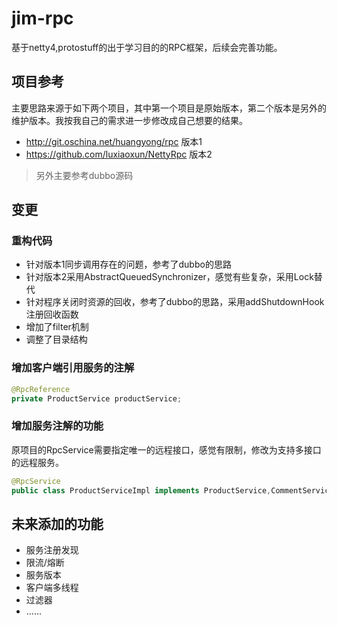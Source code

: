 # jim-rpc
基于netty4,protostuff的出于学习目的的RPC框架，后续会完善功能。

## 项目参考
主要思路来源于如下两个项目，其中第一个项目是原始版本，第二个版本是另外的维护版本。我按我自己的需求进一步修改成自己想要的结果。
+ http://git.oschina.net/huangyong/rpc 版本1
+ https://github.com/luxiaoxun/NettyRpc 版本2

> 另外主要参考dubbo源码

## 变更
### 重构代码

+ 针对版本1同步调用存在的问题，参考了dubbo的思路
+ 针对版本2采用AbstractQueuedSynchronizer，感觉有些复杂，采用Lock替代
+ 针对程序关闭时资源的回收，参考了dubbo的思路，采用addShutdownHook注册回收函数
+ 增加了filter机制
+ 调整了目录结构


### 增加客户端引用服务的注解

``` java
@RpcReference
private ProductService productService;

```

### 增加服务注解的功能
原项目的RpcService需要指定唯一的远程接口，感觉有限制，修改为支持多接口的远程服务。
```java
@RpcService
public class ProductServiceImpl implements ProductService,CommentService 
```

## 未来添加的功能
+ 服务注册发现
+ 限流/熔断
+ 服务版本
+ 客户端多线程
+ 过滤器
+ ......


